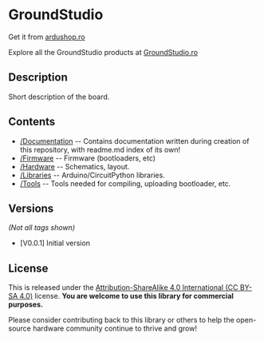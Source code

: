 GroundStudio
====================================

Get it from [ardushop.ro](https://ardushop.ro/ro/)

Explore all the GroundStudio products at [GroundStudio.ro](https://groundstudio.ro/)

Description
-------------------
Short description of the board.

Contents
-------------------

* [/Documentation](https://github.com/GroundStudio) -- Contains documentation written during creation of this repository, with readme.md index of its own!
* [/Firmware](https://github.com/GroundStudio) -- Firmware (bootloaders, etc)
* [/Hardware](https://github.com/GroundStudio) -- Schematics, layout.
* [/Libraries](https://github.com/GroundStudio) -- Arduino/CircuitPython libraries. 
* [/Tools](https://github.com/GroundStudio) -- Tools needed for compiling, uploading bootloader, etc.

Versions
-------------------
*(Not all tags shown)*
* [V0.0.1] Initial version

License
-------------------

This is released under the [Attribution-ShareAlike 4.0 International (CC BY-SA 4.0)](https://creativecommons.org/licenses/by-sa/4.0/) license. 
**You are welcome to use this library for commercial purposes.**

Please consider contributing back to this library or others to help the open-source hardware community continue to thrive and grow! 
